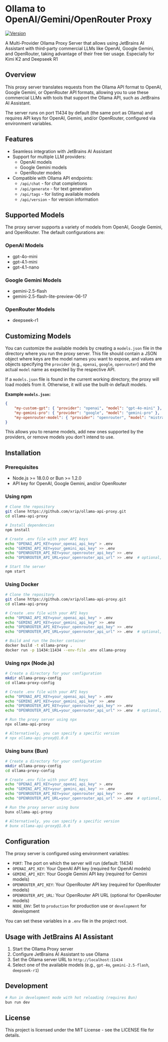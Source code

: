 # Ollama to OpenAI/Gemini/OpenRouter Proxy

[![Version](https://img.shields.io/badge/version-1.0.4-blue.svg)](https://github.com/xrip/ollama-api-proxy)

A Multi-Provider Ollama Proxy Server that allows using JetBrains AI Assistant with third-party commercial LLMs like
OpenAI, Google Gemini, and OpenRouter, taking advantage of their free tier usage. Especially for Kimi K2 and Deepseek R1

## Overview

This proxy server translates requests from the Ollama API format to OpenAI, Google Gemini, or OpenRouter API formats,
allowing
you to use these commercial LLMs with tools that support the Ollama API, such as JetBrains AI Assistant.

The server runs on port 11434 by default (the same port as Ollama) and requires API keys for OpenAI, Gemini, and/or
OpenRouter, configured via
environment variables.

## Features

- Seamless integration with JetBrains AI Assistant
- Support for multiple LLM providers:
    - OpenAI models
    - Google Gemini models
  - OpenRouter models
- Compatible with Ollama API endpoints:
    - `/api/chat` - for chat completions
    - `/api/generate` - for text generation
    - `/api/tags` - for listing available models
    - `/api/version` - for version information

## Supported Models

The proxy server supports a variety of models from OpenAI, Google Gemini, and OpenRouter. The default configurations
are:

### OpenAI Models

- gpt-4o-mini
- gpt-4.1-mini
- gpt-4.1-nano

### Google Gemini Models

- gemini-2.5-flash
- gemini-2.5-flash-lite-preview-06-17

### OpenRouter Models

- deepseek-r1

## Customizing Models

You can customize the available models by creating a `models.json` file in the directory where you run the proxy server.
This file should contain a JSON object where keys are the model names you want to expose, and values are objects
specifying the `provider` (e.g., `openai`, `google`, `openrouter`) and the actual `model` name as expected by the
respective API.

If a `models.json` file is found in the current working directory, the proxy will load models from it. Otherwise, it
will use the built-in default models.

**Example `models.json`:**

```json
{
    "my-custom-gpt": { "provider": "openai", "model": "gpt-4o-mini" },
    "my-gemini-pro": { "provider": "google", "model": "gemini-pro" },
    "my-openrouter-model": { "provider": "openrouter", "model": "mistralai/mistral-7b-instruct-v0.2" }
}
```

This allows you to rename models, add new ones supported by the providers, or remove models you don't intend to use.

## Installation

### Prerequisites

- Node.js >= 18.0.0 or Bun >= 1.2.0
- API key for OpenAI, Google Gemini, and/or OpenRouter

### Using npm

```bash
# Clone the repository
git clone https://github.com/xrip/ollama-api-proxy.git
cd ollama-api-proxy

# Install dependencies
npm install

# Create .env file with your API keys
echo "OPENAI_API_KEY=your_openai_api_key" > .env
echo "GEMINI_API_KEY=your_gemini_api_key" >> .env
echo "OPENROUTER_API_KEY=your_openrouter_api_key" >> .env
echo "OPENROUTER_API_URL=your_openrouter_api_url" >> .env  # optional, default is https://openrouter.ai/api/v1

# Start the server
npm start
```

### Using Docker

```bash
# Clone the repository
git clone https://github.com/xrip/ollama-api-proxy.git
cd ollama-api-proxy

# Create .env file with your API keys
echo "OPENAI_API_KEY=your_openai_api_key" > .env
echo "GEMINI_API_KEY=your_gemini_api_key" >> .env
echo "OPENROUTER_API_KEY=your_openrouter_api_key" >> .env
echo "OPENROUTER_API_URL=your_openrouter_api_url" >> .env  # optional, default is https://openrouter.ai/api/v1

# Build and run the Docker container
docker build -t ollama-proxy .
docker run -p 11434:11434 --env-file .env ollama-proxy
```

### Using npx (Node.js)

```bash
# Create a directory for your configuration
mkdir ollama-proxy-config
cd ollama-proxy-config

# Create .env file with your API keys
echo "OPENAI_API_KEY=your_openai_api_key" > .env
echo "GEMINI_API_KEY=your_gemini_api_key" >> .env
echo "OPENROUTER_API_KEY=your_openrouter_api_key" >> .env
echo "OPENROUTER_API_URL=your_openrouter_api_url" >> .env  # optional, default is https://openrouter.ai/api/v1

# Run the proxy server using npx
npx ollama-api-proxy

# Alternatively, you can specify a specific version
# npx ollama-api-proxy@1.0.0
```

### Using bunx (Bun)

```bash
# Create a directory for your configuration
mkdir ollama-proxy-config
cd ollama-proxy-config

# Create .env file with your API keys
echo "OPENAI_API_KEY=your_openai_api_key" > .env
echo "GEMINI_API_KEY=your_gemini_api_key" >> .env
echo "OPENROUTER_API_KEY=your_openrouter_api_key" >> .env
echo "OPENROUTER_API_URL=your_openrouter_api_url" >> .env  # optional, default is https://openrouter.ai/api/v1

# Run the proxy server using bunx
bunx ollama-api-proxy

# Alternatively, you can specify a specific version
# bunx ollama-api-proxy@1.0.0
```

## Configuration

The proxy server is configured using environment variables:

- `PORT`: The port on which the server will run (default: 11434)
- `OPENAI_API_KEY`: Your OpenAI API key (required for OpenAI models)
- `GEMINI_API_KEY`: Your Google Gemini API key (required for Gemini models)
- `OPENROUTER_API_KEY`: Your OpenRouter API key (required for OpenRouter models)
- `OPENROUTER_API_URL`: Your OpenRouter API URL (optional for OpenRouter models)
- `NODE_ENV`: Set to `production` for production use or `development` for development

You can set these variables in a `.env` file in the project root.

## Usage with JetBrains AI Assistant

1. Start the Ollama Proxy server
2. Configure JetBrains AI Assistant to use Ollama
3. Set the Ollama server URL to `http://localhost:11434`
4. Select one of the available models (e.g., `gpt-4o`, `gemini-2.5-flash`, `deepseek-r1`)

## Development

```bash
# Run in development mode with hot reloading (requires Bun)
bun run dev
```

## License

This project is licensed under the MIT License - see the LICENSE file for details.
